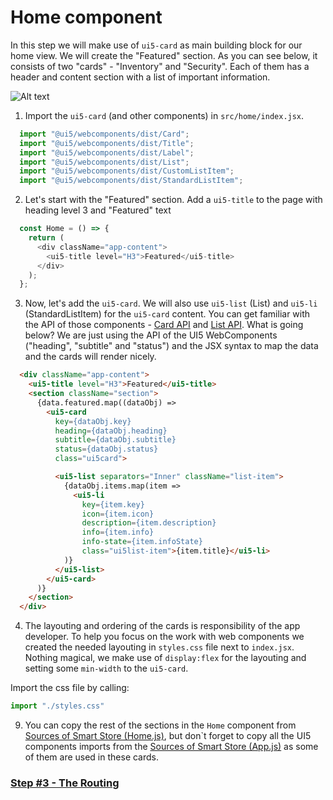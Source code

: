 # Home component

In this step we will make use of ```ui5-card``` as main building block for our home view. We will create the "Featured" section. As you can see below, it consists of two "cards" - "Inventory" and "Security". Each of them has a header and content section with a list of important information.

![Alt text](./step2.png?raw=true "Home")


1. Import the `ui5-card` (and other components) in `src/home/index.jsx`.

```js 
  import "@ui5/webcomponents/dist/Card";
  import "@ui5/webcomponents/dist/Title";
  import "@ui5/webcomponents/dist/Label";
  import "@ui5/webcomponents/dist/List";
  import "@ui5/webcomponents/dist/CustomListItem";
  import "@ui5/webcomponents/dist/StandardListItem";
```

2. Let's start with the "Featured" section.
Add a `ui5-title` to the page with heading level 3 and "Featured" text

```js
  const Home = () => {
    return (
      <div className="app-content">
        <ui5-title level="H3">Featured</ui5-title>
      </div>
    );
  };
```

3. Now, let's add the `ui5-card`. We will also use `ui5-list` (List) and `ui5-li` (StandardListItem) for the `ui5-card` content. 
You can get familiar with the API of those components - [Card API](https://sap.github.io/ui5-webcomponents/playground/components/Card/) and [List API](https://sap.github.io/ui5-webcomponents/playground/components/List/). What is going below?
We are just using the API of the UI5 WebComponents ("heading", "subtitle" and "status") and the JSX syntax to map the data and the cards will render nicely.

```html
  <div className="app-content">
    <ui5-title level="H3">Featured</ui5-title>
    <section className="section">
      {data.featured.map((dataObj) =>
        <ui5-card
          key={dataObj.key}
          heading={dataObj.heading}
          subtitle={dataObj.subtitle}
          status={dataObj.status}
          class="ui5card">

          <ui5-list separators="Inner" className="list-item">
            {dataObj.items.map(item =>
              <ui5-li
                key={item.key}
                icon={item.icon}
                description={item.description}
                info={item.info}
                info-state={item.infoState}
                class="ui5list-item">{item.title}</ui5-li>
            )}
          </ui5-list>
        </ui5-card>
      )}
    </section>
  </div>
```

4. The layouting and ordering of the cards is responsibility of the app developer. To help you focus on the work with web components we created the needed layouting in `styles.css` file next to `index.jsx`. Nothing magical, we make use of `display:flex` for the layouting and setting some `min-width` to the `ui5-card`.

Import the css file by calling:
```js
import "./styles.css"
```

9. You can copy the rest of the sections in the `Home` component from [Sources of Smart Store (Home.js)](https://github.com/ilhan007/ui5con-app/blob/master/src/home/Home.js), but don`t forget to copy all the UI5 components imports from the [Sources of Smart Store (App.js)](https://github.com/ilhan007/ui5con-app/blob/master/src/App.js) as some of them are used in these cards.

### [Step #3 - The Routing](./Step3_The_Routing.md)